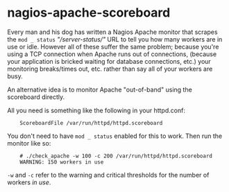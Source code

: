 nagios-apache-scoreboard
========================

Every man and his dog has written a Nagios Apache monitor that scrapes
the `mod _ status` _"/server-status/"_ URL to tell you how many workers
are in use or idle. However all of these suffer the same problem; because
you're using a TCP connection when Apache runs out of connections,
(because your application is bricked waiting for database connections,
etc.) your monitoring breaks/times out, etc. rather than say all of your
workers are busy.

An alternative idea is to monitor Apache "out-of-band" using the
scoreboard directly.

All you need is something like the following in your httpd.conf:

        ScoreboardFile /var/run/httpd/httpd.scoreboard

You don't need to have `mod _ status` enabled for this to work. Then
run the monitor like so:

        # ./check_apache -w 100 -c 200 /var/run/httpd/httpd.scoreboard
        WARNING: 150 workers in use

`-w` and `-c` refer to the warning and critical thresholds for the number
of workers _in use_.
